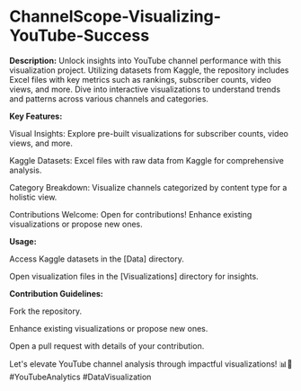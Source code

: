 # ChannelScope-Visualizing-YouTube-Success
**Description:**
Unlock insights into YouTube channel performance with this visualization project. Utilizing datasets from Kaggle, the repository includes Excel files with key metrics such as rankings, subscriber counts, video views, and more. Dive into interactive visualizations to understand trends and patterns across various channels and categories.

**Key Features:**

Visual Insights: Explore pre-built visualizations for subscriber counts, video views, and more.

Kaggle Datasets: Excel files with raw data from Kaggle for comprehensive analysis.

Category Breakdown: Visualize channels categorized by content type for a holistic view.

Contributions Welcome: Open for contributions! Enhance existing visualizations or propose new ones.

**Usage:**

Access Kaggle datasets in the [Data] directory.

Open visualization files in the [Visualizations] directory for insights.

**Contribution Guidelines:**

Fork the repository.

Enhance existing visualizations or propose new ones.

Open a pull request with details of your contribution.

Let's elevate YouTube channel analysis through impactful visualizations! 📊🎥 #YouTubeAnalytics #DataVisualization
